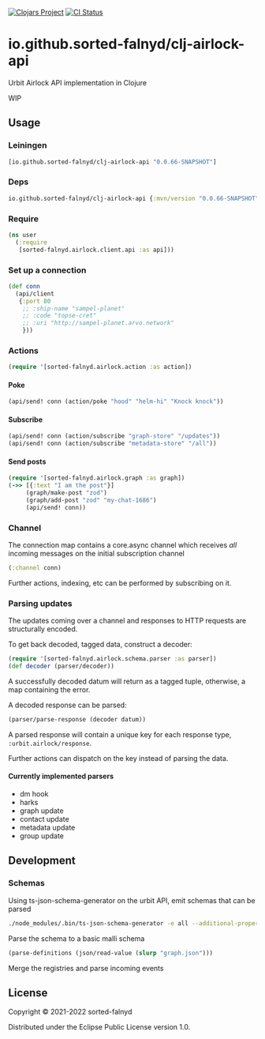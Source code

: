[![Clojars Project](https://img.shields.io/clojars/v/io.github.sorted-falnyd/clj-airlock-api.svg)](https://clojars.org/io.github.sorted-falnyd/clj-airlock-api)
[![CI Status](https://img.shields.io/endpoint.svg?url=https%3A%2F%2Factions-badge.atrox.dev%2Fatrox%2Fsync-dotenv%2Fbadge&style=flat)](https://actions-badge.atrox.dev/atrox/sync-dotenv/goto)

# io.github.sorted-falnyd/clj-airlock-api

Urbit Airlock API implementation in Clojure

WIP

## Usage

### Leiningen

```clojure
[io.github.sorted-falnyd/clj-airlock-api "0.0.66-SNAPSHOT"]
```

### Deps

```clojure
io.github.sorted-falnyd/clj-airlock-api {:mvn/version "0.0.66-SNAPSHOT"}
```

### Require

```clojure
(ns user
  (:require
   [sorted-falnyd.airlock.client.api :as api]))
```
### Set up a connection

```clojure
(def conn
  (api/client
   {:port 80
    ;; :ship-name "sampel-planet"
    ;; :code "topse-cret"
    ;; :uri "http://sampel-planet.arvo.network"
    }))

```

### Actions

```clojure
(require '[sorted-falnyd.airlock.action :as action])
```

#### Poke

```clojure
(api/send! conn (action/poke "hood" "helm-hi" "Knock knock"))
```

#### Subscribe

```clojure
(api/send! conn (action/subscribe "graph-store" "/updates"))
(api/send! conn (action/subscribe "metadata-store" "/all"))
```

#### Send posts

```clojure
(require '[sorted-falnyd.airlock.graph :as graph])
(->> [{:text "I am the post"}]
     (graph/make-post "zod")
     (graph/add-post "zod" "my-chat-1686")
     (api/send! conn))
```

### Channel

The connection map contains a core.async channel which receives *all*
incoming messages on the initial subscription channel

```clojure
(:channel conn)
```

Further actions, indexing, etc can be performed by subscribing on it.

### Parsing updates

The updates coming over a channel and responses to HTTP requests are
structurally encoded.

To get back decoded, tagged data, construct a decoder:

```clojure
(require '[sorted-falnyd.airlock.schema.parser :as parser])
(def decoder (parser/decoder))
```

A successfully decoded datum will return as a tagged tuple, otherwise, a
map containing the error.

A decoded response can be parsed:

```clojure
(parser/parse-response (decoder datum))
```

A parsed response will contain a unique key for each response type,
`:urbit.airlock/response`.

Further actions can dispatch on the key instead of parsing the data.

#### Currently implemented parsers

- dm hook
- harks
- graph update
- contact update
- metadata update
- group update

## Development

### Schemas

Using ts-json-schema-generator on the urbit API, emit schemas that can be parsed

```bash
./node_modules/.bin/ts-json-schema-generator -e all --additional-properties true -f tsconfig.json --type 'Graph'  > ~/Urbit/clj-airlock-api/src/dev/resources/graph-update2.json
```

Parse the schema to a basic malli schema

```clojure
(parse-definitions (json/read-value (slurp "graph.json")))
```

Merge the registries and parse incoming events

## License

Copyright © 2021-2022 sorted-falnyd

Distributed under the Eclipse Public License version 1.0.
